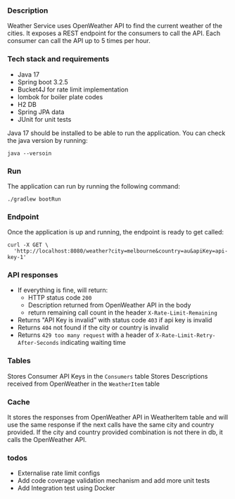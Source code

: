 ### Description
Weather Service uses OpenWeather API to find the current weather of the cities. It exposes a REST endpoint for the consumers to call the API.
Each consumer can call the API up to 5 times per hour.

### Tech stack and requirements
- Java 17
- Spring boot 3.2.5
- Bucket4J for rate limit implementation
- lombok for boiler plate codes
- H2 DB
- Spring JPA data
- JUnit for unit tests

Java 17 should be installed to be able to run the application.
You can check the java version by running:
~~~
java --versoin
~~~

### Run
The application can run by running the following command:
~~~
./gradlew bootRun
~~~

### Endpoint
Once the application is up and running, the endpoint is ready to get called:

~~~
curl -X GET \
  'http://localhost:8080/weather?city=melbourne&country=au&apiKey=api-key-1'
~~~

### API responses
- If everything is fine, will return:
  - HTTP status code `200`
  - Description returned from OpenWeather API in the body
  - return remaining call count in the header `X-Rate-Limit-Remaining`
- Returns "API Key is invalid" with status code `403` if api key is invalid
- Returns `404` not found if the city or country is invalid
- Returns `429 too many request` with a header of `X-Rate-Limit-Retry-After-Seconds` indicating waiting time


### Tables
Stores Consumer API Keys in the `Consumers` table
Stores Descriptions received from OpenWeather in the `WeatherItem` table


### Cache
It stores the responses from OpenWeather API in WeatherItem table and will use the same response if the next calls have the same city and country provided.
If the city and country provided combination is not there in db, it calls the OpenWeather API.

### todos
- Externalise rate limit configs
- Add code coverage validation mechanism and add more unit tests
- Add Integration test using Docker